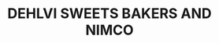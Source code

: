 ---
title: "DEHLVI SWEETS BAKERS AND NIMCO"
url: /karachi/dehlvi-sweets-bakers-and-nimco/
shop: bakery
---